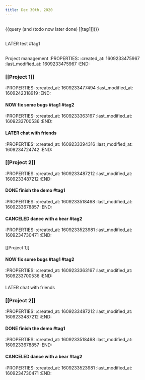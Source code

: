 ```yaml
---
title: Dec 30th, 2020
---
```


##
##
{{query (and (todo now later done) [[tag1]])}}
##
##
LATER test #tag1
##
##
Project management
:PROPERTIES:
:created_at: 1609233475967
:last_modified_at: 1609233475967
:END:
### [[Project 1]]
:PROPERTIES:
:created_at: 1609233477494
:last_modified_at: 1609242318919
:END:
#### NOW fix some bugs #tag1 #tag2
:PROPERTIES:
:created_at: 1609233363167
:last_modified_at: 1609233700536
:END:
#### LATER chat with friends
:PROPERTIES:
:created_at: 1609233394316
:last_modified_at: 1609234724742
:END:
### [[Project 2]]
:PROPERTIES:
:created_at: 1609233487212
:last_modified_at: 1609233487212
:END:
#### DONE finish the demo #tag1
:PROPERTIES:
:created_at: 1609233518468
:last_modified_at: 1609233678857
:END:
#### CANCELED dance with a bear #tag2
:PROPERTIES:
:created_at: 1609233523981
:last_modified_at: 1609234730471
:END:
###
[[Project 1]]
#### NOW fix some bugs #tag1 #tag2
:PROPERTIES:
:created_at: 1609233363167
:last_modified_at: 1609233700536
:END:
####
LATER chat with friends
### [[Project 2]]
:PROPERTIES:
:created_at: 1609233487212
:last_modified_at: 1609233487212
:END:
#### DONE finish the demo #tag1
:PROPERTIES:
:created_at: 1609233518468
:last_modified_at: 1609233678857
:END:
#### CANCELED dance with a bear #tag2
:PROPERTIES:
:created_at: 1609233523981
:last_modified_at: 1609234730471
:END:
##
